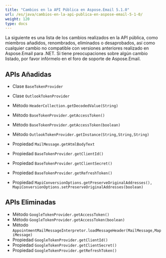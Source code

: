 ```yaml
---
title: "Cambios en la API Pública en Aspose.Email 5.1.0"
url: /es/java/cambios-en-la-api-publica-en-aspose-email-5-1-0/
weight: 120
type: docs
---
```


La siguiente es una lista de los cambios realizados en la API pública, como miembros añadidos, renombrados, eliminados o desaprobados, así como cualquier cambio no compatible con versiones anteriores realizado en Aspose.Email para .NET. Si tiene preocupaciones sobre algún cambio listado, por favor infórmelo en el foro de soporte de Aspose.Email.

## **APIs Añadidas**
- Clase `BaseTokenProvider`
- Clase `OutlookTokenProvider`

- Método `HeaderCollection.getDecodedValue(String)`

- Método `BaseTokenProvider.getAccessToken()`
- Método `BaseTokenProvider.getAccessToken(boolean)`
- Método `OutlookTokenProvider.getInstance(String,String,String)`

- Propiedad `MailMessage.getHtmlBodyText`
- Propiedad `BaseTokenProvider.getClientId()`
- Propiedad `BaseTokenProvider.getClientSecret()`
- Propiedad `BaseTokenProvider.getRefreshToken()`
- Propiedad `MapiConversionOptions.getPreserveOriginalAddresses(), MapiConversionOptions.setPreserveOriginalAddresses(boolean)`

## **APIs Eliminadas**

- Método `GoogleTokenProvider.getAccessToken()`
- Método `GoogleTokenProvider.getAccessToken(boolean)`
- Método `AppointmentMailMessageInterpretor.loadMessageHeader(MailMessage,MapiMessage)`
- Propiedad `GoogleTokenProvider.getClientId()`
- Propiedad `GoogleTokenProvider.getClientSecret()`
- Propiedad `GoogleTokenProvider.getRefreshToken()`